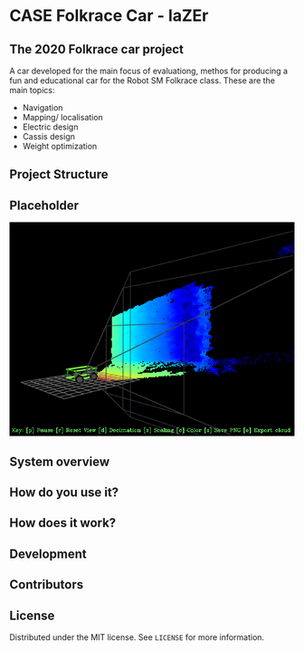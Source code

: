 # CASE Folkrace Car - laZEr

## The 2020 Folkrace car project
 A car developed for the main focus of evaluationg, methos for producing a fun and educational car for the Robot SM Folkrace class.
 These are the main topics:
- Navigation
- Mapping/ localisation
- Electric design
- Cassis design
- Weight optimization

## Project Structure



## Placeholder

![out](img/out.png)

## System overview

## How do you use it?

## How does it work?

## Development

## Contributors

## License

Distributed under the MIT license. See ``LICENSE`` for more information.
